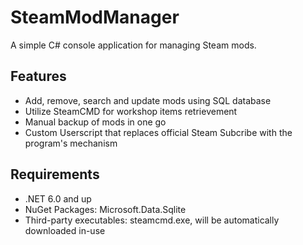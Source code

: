 # SteamModManager
A simple C# console application for managing Steam mods.

## Features
- Add, remove, search and update mods using SQL database
- Utilize SteamCMD for workshop items retrievement
- Manual backup of mods in one go
- Custom Userscript that replaces official Steam Subcribe with the program's mechanism

## Requirements
- .NET 6.0 and up
- NuGet Packages: Microsoft.Data.Sqlite
- Third-party executables: steamcmd.exe, will be automatically downloaded in-use

